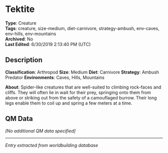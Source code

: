# Tektite

**Type**: Creature  
**Tags**: creature, size-medium, diet-carnivore, strategy-ambush, env-caves, env-hills, env-mountains  
**Archived**: No  
**Last Edited**: 6/30/2019 2:13:40 PM (UTC)

## Description
**Classification**:
Arthropod
**Size**:
Medium
**Diet**:
Carnivore
**Strategy**:
Ambush Predator
**Environments**:
Caves, Hills, Mountains

**About**:
Spider-like creatures that are well-suited to climbing rock-faces and cliffs. They will often lie in wait for their prey, springing onto them from above or striking out from the safety of a camouflaged burrow. Their long legs enable them to coil up and spring a few meters at a time.

## QM Data
*[No additional QM data specified]*

---
*Entry extracted from worldbuilding database*
